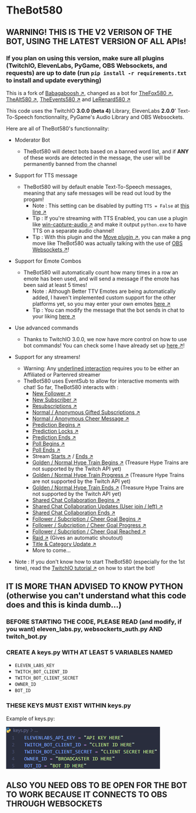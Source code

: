 # TheBot580

## WARNING! THIS IS THE V2 VERISON OF THE BOT, USING THE LATEST VERSION OF ALL APIs!

### If you plan on using this version, make sure all plugins (TwitchIO, ElevenLabs, PyGame, OBS Websockets, and requests) are up to date (run `pip install -r requirements.txt` to install and update everything)

This is a fork of [Babagaboosh ↗](https://www.github.com/DougDougGithub/Babagaboosh), changed as a bot for [TheFox580 ↗](https://www.twitch.tv/thefox580), [TheAlt580 ↗](https://www.twitch.tv/thealt580), [TheEvents580 ↗](https://www.twitch.tv/theevents580) and [LeRenard580 ↗](https://www.twitch.tv/lerenard580)

This code uses the TwitchIO **3.0.0 (beta 4)** Library, ElevenLabs **2.0.0**' Text-To-Speech fonctionnality, PyGame's Audio Library and OBS Websockets.

Here are all of TheBot580's functionnality:

* Moderator Bot
  * TheBot580 will detect bots based on a banned word list, and if **ANY** of these words are detected in the message, the user will be permanently banned from the channel
* Support for TTS message
  * TheBot580 will by default enable Text-To-Speech messages, meaning that any safe messages will be read out loud by the progam!
    * Note : This setting can be disabled by putting `TTS = False` at [this line ↗](https://github.com/TheFox580/thebot580/blob/2.0/twitch_bot.py#L292)
    * Tip : If you're streaming with TTS Enabled, you can use a plugin like [win-capture-audio ↗](https://github.com/bozbez/win-capture-audio) and make it output `python.exe` to have TTS on a separate audio channel!
    * Tip : With this plugin and the [Move plugin ↗](https://github.com/exeldro/obs-move-transition), you can make a png move like TheBot580 was actually talking with the use of [OBS Websockets ↗](https://github.com/TheFox580/thebot580/blob/2.0/twitch_bot.py#L25)!
* Support for Emote Combos
  * TheBot580 will automatically count how many times in a row an emote has been used, and will send a message if the emote has been said at least 5 times!
    * Note : Although Better TTV Emotes are being automatically added, I haven't implemented custom support for the other platforms yet, so you may enter your own emotes [here ↗](https://github.com/TheFox580/thebot580/blob/2.0/twitch_bot.py#L147)
    * Tip : You can modify the message that the bot sends in chat to your liking [here ↗](https://github.com/TheFox580/thebot580/blob/2.0/twitch_bot.py#L336)
* Use advanced commands
  * Thanks to TwitchIO 3.0.0, we now have more control on how to use bot commands! You can check some I have already set up [here ↗](https://github.com/TheFox580/thebot580/blob/2.0/twitch_bot.py#L409)!
* Support for any streamers!
  * Warning: Any <ins>underlined interaction</ins> requires you to be either an Affiliated or Partenred streamer
  * TheBot580 uses EventSub to allow for interactive moments with chat! So far, TheBot580 interacts with :
    * [New Follower ↗](https://github.com/TheFox580/thebot580/blob/2.0/twitch_bot.py#L574)
    * [<ins>New Subscriber ↗</ins>](https://github.com/TheFox580/thebot580/blob/2.0/twitch_bot.py#L517)
    * [<ins>Resubscriptions ↗](https://github.com/TheFox580/thebot580/blob/2.0/twitch_bot.py#L541)
    * [<ins>Normal / Anonymous Gifted Subscriptions ↗</ins>](https://github.com/TheFox580/thebot580/blob/2.0/twitch_bot.py#L528)
    * [<ins>Normal / Anonymous Cheer Message ↗</ins>](https://github.com/TheFox580/thebot580/blob/2.0/twitch_bot.py#L554)
    * [<ins>Prediction Begins ↗</ins>](https://github.com/TheFox580/thebot580/blob/2.0/twitch_bot.py#L697)
    * [<ins>Prediction Locks ↗</ins>](https://github.com/TheFox580/thebot580/blob/2.0/twitch_bot.py#L715)
    * [<ins>Prediction Ends ↗</ins>](https://github.com/TheFox580/thebot580/blob/2.0/twitch_bot.py#L736)
    * [<ins>Poll Begins ↗</ins>](https://github.com/TheFox580/thebot580/blob/2.0/twitch_bot.py#L662)
    * [<ins>Poll Ends ↗</ins>](https://github.com/TheFox580/thebot580/blob/2.0/twitch_bot.py#L680)
    * Stream [Starts ↗](https://github.com/TheFox580/thebot580/blob/2.0/twitch_bot.py#L489) / [Ends ↗](https://github.com/TheFox580/thebot580/blob/2.0/twitch_bot.py#L501)
    * [<ins>Golden / Normal Hype Train Begins ↗</ins>](https://github.com/TheFox580/thebot580/blob/2.0/twitch_bot.py#L811) (Treasure Hype Trains are not supported by the Twitch API yet)
    * [<ins>Golden / Normal Hype Train Progress ↗</ins>](https://github.com/TheFox580/thebot580/blob/2.0/twitch_bot.py#L829) (Treasure Hype Trains are not supported by the Twitch API yet)
    * [<ins>Golden / Normal Hype Train Ends ↗</ins>](https://github.com/TheFox580/thebot580/blob/2.0/twitch_bot.py#L848) (Treasure Hype Trains are not supported by the Twitch API yet)
    * [Shared Chat Collaboration Begins ↗](https://github.com/TheFox580/thebot580/blob/2.0/twitch_bot.py#L608)
    * [Shared Chat Collaboration Updates (User join / left) ↗](https://github.com/TheFox580/thebot580/blob/2.0/twitch_bot.py#L624)
    * [Shared Chat Collaboration Ends ↗](https://github.com/TheFox580/thebot580/blob/2.0/twitch_bot.py#L651)
    * [<ins>Follower / Subcription / Cheer Goal Begins ↗</ins>](https://github.com/TheFox580/thebot580/blob/2.0/twitch_bot.py#L764)
    * [<ins>Follower / Subcription / Cheer Goal Progress ↗</ins>](https://github.com/TheFox580/thebot580/blob/2.0/twitch_bot.py#L781)
    * [<ins>Follower / Subcription / Cheer Goal Reached ↗</ins>](https://github.com/TheFox580/thebot580/blob/2.0/twitch_bot.py#L793)
    * [Raid ↗](https://github.com/TheFox580/thebot580/blob/2.0/twitch_bot.py#L583) (Gives an automatic shoutout)
    * [Title & Category Update ↗](https://github.com/TheFox580/thebot580/blob/2.0/twitch_bot.py#L597)
    * More to come...

* Note : If you don't know how to start TheBot580 (especially for the 1st time), read the [TwitchIO tutorial ↗](https://twitchio.dev/en/latest/getting-started/quickstart.html) on how to start the bot!

## IT IS MORE THAN ADVISED TO KNOW PYTHON (otherwise you can't understand what this code does and this is kinda dumb...)

### BEFORE STARTING THE CODE, PLEASE READ (and modify, if you want) eleven_labs.py, websockerts_auth.py AND twitch_bot.py

### CREATE A keys.py WITH AT LEAST 5 VARIABLES NAMED

* `ELEVEN_LABS_KEY`
* `TWITCH_BOT_CLIENT_ID`
* `TWITCH_BOT_CLIENT_SECRET`
* `OWNER_ID`
* `BOT_ID`

### THESE KEYS MUST EXIST WITHIN keys.py

Example of keys.py:

![5 lines, each of them having a key with an example of what is meant to be in it.](keys.png)

## ALSO YOU NEED OBS TO BE OPEN FOR THE BOT TO WORK BECAUSE IT CONNECTS TO OBS THROUGH WEBSOCKETS
